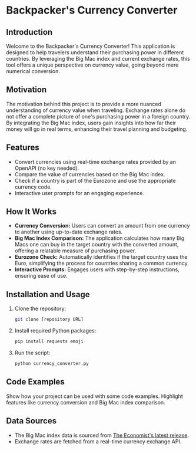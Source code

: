 
# Backpacker's Currency Converter

## Introduction
Welcome to the Backpacker's Currency Converter! This application is designed to help travelers understand their purchasing power in different countries. By leveraging the Big Mac index and current exchange rates, this tool offers a unique perspective on currency value, going beyond mere numerical conversion.

## Motivation
The motivation behind this project is to provide a more nuanced understanding of currency value when traveling. Exchange rates alone do not offer a complete picture of one's purchasing power in a foreign country. By integrating the Big Mac index, users gain insights into how far their money will go in real terms, enhancing their travel planning and budgeting.

## Features
- Convert currencies using real-time exchange rates provided by an OpenAPI (no key needed).
- Compare the value of currencies based on the Big Mac index.
- Check if a country is part of the Eurozone and use the appropriate currency code.
- Interactive user prompts for an engaging experience.

## How It Works
- **Currency Conversion:** Users can convert an amount from one currency to another using up-to-date exchange rates.
- **Big Mac Index Comparison:** The application calculates how many Big Macs one can buy in the target country with the converted amount, offering a relatable measure of purchasing power.
- **Eurozone Check:** Automatically identifies if the target country uses the Euro, simplifying the process for countries sharing a common currency.
- **Interactive Prompts:** Engages users with step-by-step instructions, ensuring ease of use.

## Installation and Usage
1. Clone the repository:
   ```bash
   git clone [repository URL]
   ```
2. Install required Python packages:
   ```bash
   pip install requests emoji
   ```
3. Run the script:
   ```bash
   python currency_converter.py
   ```

## Code Examples
Show how your project can be used with some code examples. Highlight features like currency conversion and Big Mac index comparison.

## Data Sources
- The Big Mac index data is sourced from [The Economist's latest release](https://github.com/TheEconomist/big-mac-data).
- Exchange rates are fetched from a real-time currency exchange API.
